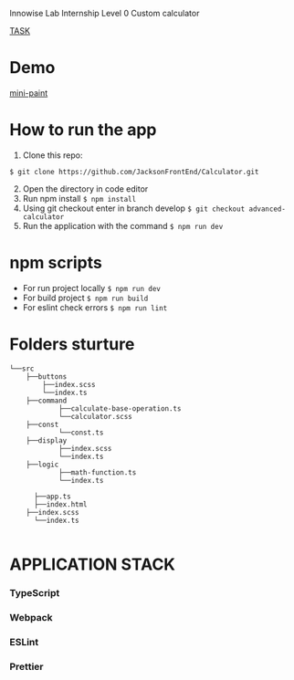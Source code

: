 Innowise Lab Internship Level 0 Custom calculator

[TASK](https://docs.google.com/document/d/1j8DnTnRSNoRBdYtKu3Rgk1STLso4X5Rev2-oEyxMsK8/edit#)

# Demo
[mini-paint](https://quizzical-bell-48dbd4.netlify.app/)

# How to run the app
1. Clone this repo:
  ```
  $ git clone https://github.com/JacksonFrontEnd/Calculator.git
  ```
2. Open the directory in code editor
3. Run npm install
  ```$ npm install```
4. Using git checkout enter in branch develop
	 ```$ git checkout advanced-calculator``` 
5.  Run the application with the command
      ```$ npm run dev```

# npm scripts
- For run project locally 
```$ npm run dev```
- For build project 
```$ npm run build```
- For eslint check errors
```$ npm run lint```

# Folders sturture
```
└──src
    ├──buttons					        
        ├──index.scss
        └──index.ts
    ├──command						        
            ├──calculate-base-operation.ts
            └──calculator.scss
    ├──const				     
            └──const.ts  
    ├──display					      
            ├──index.scss
            └──index.ts
    ├──logic				
            ├──math-function.ts
            └──index.ts
    
	  ├──app.ts					
	  ├──index.html	
    ├──index.scss
	  └──index.ts					          
	    
```
 # APPLICATION STACK
 
### TypeScript

### Webpack

### ESLint 

### Prettier
